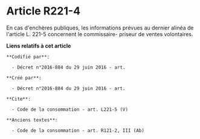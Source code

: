 # Article R221-4

En cas d'enchères publiques, les informations prévues au dernier alinéa de l'article L. 221-5 concernent le commissaire-
priseur de ventes volontaires.

**Liens relatifs à cet article**

	**Codifié par**:

	  - Décret n°2016-884 du 29 juin 2016 - art.

	**Créé par**:

	  - Décret n°2016-884 du 29 juin 2016 - art.

	**Cite**:

	  - Code de la consommation - art. L221-5 (V)

	**Anciens textes**:

	  - Code de la consommation - art. R121-2, III (Ab)
